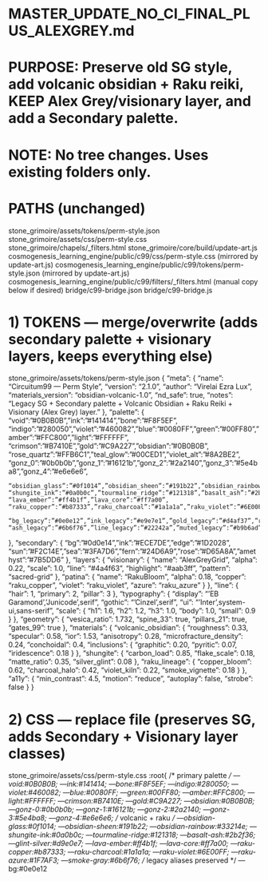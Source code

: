 # MASTER_UPDATE_NO_CI_FINAL_PLUS_ALEXGREY.md

# PURPOSE: Preserve old SG style, add volcanic obsidian + Raku reiki, KEEP Alex Grey/visionary layer, and add a Secondary palette.
# NOTE: No tree changes. Uses existing folders only.

# PATHS (unchanged)
stone_grimoire/assets/tokens/perm-style.json
stone_grimoire/assets/css/perm-style.css
stone_grimoire/chapels/_filters.html
stone_grimoire/core/build/update-art.js
cosmogenesis_learning_engine/public/c99/css/perm-style.css      (mirrored by update-art.js)
cosmogenesis_learning_engine/public/c99/tokens/perm-style.json   (mirrored by update-art.js)
cosmogenesis_learning_engine/public/c99/filters/_filters.html    (manual copy below if desired)
bridge/c99-bridge.json
bridge/c99-bridge.js

# 1) TOKENS — merge/overwrite (adds secondary palette + visionary layers, keeps everything else)
stone_grimoire/assets/tokens/perm-style.json
{
  “meta”: {
    “name”: “Circuitum99 — Perm Style”,
    “version”: “2.1.0”,
    “author”: “Virelai Ezra Lux”,
    “materials_version”: “obsidian-volcanic-1.0”,
    “nd_safe”: true,
    “notes”: “Legacy SG + Secondary palette + Volcanic Obsidian + Raku Reiki + Visionary (Alex Grey) layer.”
  },
  “palette”: {
    “void”:”#0B0B0B”,”ink”:”#141414”,”bone”:”#F8F5EF”,
    “indigo”:”#280050”,”violet”:”#460082”,”blue”:”#0080FF”,”green”:”#00FF80”,”amber”:”#FFC800”,”light”:”#FFFFFF”,
    “crimson”:”#B7410E”,”gold”:”#C9A227”,”obsidian”:”#0B0B0B”,
    “rose_quartz”:”#FFB6C1”,”teal_glow”:”#00CED1”,”violet_alt”:”#8A2BE2”,
    “gonz_0”:”#0b0b0b”,”gonz_1”:”#16121b”,”gonz_2”:”#2a2140”,”gonz_3”:”#5e4ba8”,”gonz_4”:”#e6e6e6”,

    “obsidian_glass”:”#0f1014”,”obsidian_sheen”:”#191b22”,”obsidian_rainbow”:”#33214e”,
    “shungite_ink”:”#0a0b0c”,”tourmaline_ridge”:”#121318”,”basalt_ash”:”#2b2f36”,”glint_silver”:”#d9e0e7”,
    “lava_ember”:”#ff4b1f”,”lava_core”:”#ff7a00”,
    “raku_copper”:”#b87333”,”raku_charcoal”:”#1a1a1a”,”raku_violet”:”#6E00FF”,”raku_azure”:”#1F7AF3”,”smoke_gray”:”#6b6f76”,

    “bg_legacy”:”#0e0e12”,”ink_legacy”:”#e9e7e1”,”gold_legacy”:”#d4af37”,”rose_legacy”:”#b4435d”,”lapis_legacy”:”#2f5a9e”,
    “ash_legacy”:”#6b6f76”,”line_legacy”:”#22242a”,”muted_legacy”:”#b9b6ad”,”accent_legacy”:”#7fd8b3”
  },
  “secondary”: {
    “bg”:”#0d0e14”,”ink”:”#ECE7DE”,”edge”:”#1D2028”,
    “sun”:”#F2C14E”,”sea”:”#3FA7D6”,”fern”:”#24D6A9”,”rose”:”#D65A8A”,”amethyst”:”#7B5DD6”
  },
  “layers”: {
    “visionary”: {
      “name”: “AlexGreyGrid”,
      “alpha”: 0.22,
      “scale”: 1.0,
      “line”: “#4a4f63”,
      “highlight”: “#aab3ff”,
      “pattern”: “sacred-grid”
    },
    “patina”: {
      “name”: “RakuBloom”,
      “alpha”: 0.18,
      “copper”: “raku_copper”,
      “violet”: “raku_violet”,
      “azure”: “raku_azure”
    }
  },
  “line”: { “hair”: 1, “primary”: 2, “pillar”: 3 },
  “typography”: {
    “display”: “’EB Garamond’,’Junicode’,serif”,
    “gothic”: “’Cinzel’,serif”,
    “ui”: “’Inter’,system-ui,sans-serif”,
    “scale”: { “h1”: 1.6, “h2”: 1.2, “h3”: 1.0, “body”: 1.0, “small”: 0.9 }
  },
  “geometry”: { “vesica_ratio”: 1.732, “spine_33”: true, “pillars_21”: true, “gates_99”: true },
  “materials”: {
    “volcanic_obsidian”: { “roughness”: 0.33, “specular”: 0.58, “ior”: 1.53, “anisotropy”: 0.28, “microfracture_density”: 0.24, “conchoidal”: 0.4, “inclusions”: { “graphitic”: 0.20, “pyritic”: 0.07, “iridescence”: 0.18 } },
    “shungite”: { “carbon_load”: 0.85, “flake_scale”: 0.18, “matte_ratio”: 0.35, “silver_glint”: 0.08 },
    “raku_lineage”: { “copper_bloom”: 0.62, “charcoal_halo”: 0.42, “violet_kiln”: 0.22, “smoke_vignette”: 0.18 }
  },
  “a11y”: { “min_contrast”: 4.5, “motion”: “reduce”, “autoplay”: false, “strobe”: false }
}

# 2) CSS — replace file (preserves SG, adds Secondary + Visionary layer classes)
stone_grimoire/assets/css/perm-style.css
:root{
  /* primary palette */
  —void:#0B0B0B; —ink:#141414; —bone:#F8F5EF; —indigo:#280050; —violet:#460082; —blue:#0080FF; —green:#00FF80; —amber:#FFC800; —light:#FFFFFF; —crimson:#B7410E; —gold:#C9A227; —obsidian:#0B0B0B;
  —gonz-0:#0b0b0b; —gonz-1:#16121b; —gonz-2:#2a2140; —gonz-3:#5e4ba8; —gonz-4:#e6e6e6;
  /* volcanic + raku */
  —obsidian-glass:#0f1014; —obsidian-sheen:#191b22; —obsidian-rainbow:#33214e; —shungite-ink:#0a0b0c; —tourmaline-ridge:#121318; —basalt-ash:#2b2f36; —glint-silver:#d9e0e7; —lava-ember:#ff4b1f; —lava-core:#ff7a00; —raku-copper:#b87333; —raku-charcoal:#1a1a1a; —raku-violet:#6E00FF; —raku-azure:#1F7AF3; —smoke-gray:#6b6f76;
  /* legacy aliases preserved */
  —bg:#0e0e12